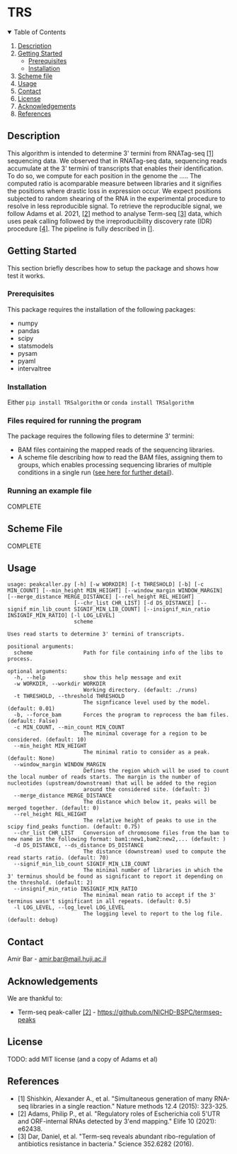 # TRS

<details open="open">
  <summary>Table of Contents</summary>
  <ol>
    <li>
      <a href="#description">Description</a>
    </li>
    <li>
      <a href="#getting-started">Getting Started</a>
      <ul>
        <li><a href="#prerequisites">Prerequisites</a></li>
        <li><a href="#installation">Installation</a></li>
      </ul>
    </li>
    <li><a href="#scheme-file">Scheme file</a></li>
    <li><a href="#usage">Usage</a></li>
    <li><a href="#contact">Contact</a></li>
    <li><a href="#license">License</a></li>
    <li><a href="#acknowledgements">Acknowledgements</a></li>
    <li><a href="#references">References</a></li>
  </ol>
</details>

## Description
This algorithm is intended to determine 3' termini from RNATag-seq [[1]](#1) sequencing data. We observed that in RNATag-seq data, sequencing reads accumulate at the 3' termini of transcripts that enables their identification. To do so, we compute for each position in the genome the ..... The computed ratio is acomparable measure between libraries and it signifies the positions where drastic loss in expression occur. We expect positions subjected to random shearing of the RNA in the experimental procedure to resolve in less reproducible signal. To retrieve the reproducible signal, we follow Adams et al. 2021, [[2]](#2) method to analyse Term-seq [[3]](#3) data, which uses peak calling followed by the irreproducibility discovery rate (IDR) procedure [[4]](#4).
The pipeline is fully described in [].


## Getting Started

This section briefly describes how to setup the package and shows how test it works. 

### Prerequisites

This package requires the installation of the following packages:
- numpy
- pandas
- scipy
- statsmodels
- pysam
- pyaml
- intervaltree

### Installation
Either ``pip install TRSalgorithm`` or ``conda install TRSalgorithm``

### Files required for running the program
The package requires the following files to determine 3' termini:
- BAM files containing the mapped reads of the sequencing libraries.
- A scheme file describing how to read the BAM files, assigning them to groups, which enables processing sequencing libraries of multiple conditions in a single run (<a href="#scheme-file">see here for further detail</a>).

### Running an example file
COMPLETE

## Scheme File
COMPLETE

## Usage
```
usage: peakcaller.py [-h] [-w WORKDIR] [-t THRESHOLD] [-b] [-c MIN_COUNT] [--min_height MIN_HEIGHT] [--window_margin WINDOW_MARGIN] [--merge_distance MERGE_DISTANCE] [--rel_height REL_HEIGHT]
                     [--chr_list CHR_LIST] [-d DS_DISTANCE] [--signif_min_lib_count SIGNIF_MIN_LIB_COUNT] [--insignif_min_ratio INSIGNIF_MIN_RATIO] [-l LOG_LEVEL]
                     scheme

Uses read starts to determine 3' termini of transcripts.

positional arguments:
  scheme                Path for file containing info of the libs to process.

optional arguments:
  -h, --help            show this help message and exit
  -w WORKDIR, --workdir WORKDIR
                        Working directory. (default: ./runs)
  -t THRESHOLD, --threshold THRESHOLD
                        The signficance level used by the model. (default: 0.01)
  -b, --force_bam       Forces the program to reprocess the bam files. (default: False)
  -c MIN_COUNT, --min_count MIN_COUNT
                        The minimal coverage for a region to be considered. (default: 10)
  --min_height MIN_HEIGHT
                        The minimal ratio to consider as a peak. (default: None)
  --window_margin WINDOW_MARGIN
                        Defines the region which will be used to count the local number of reads starts. The margin is the number of nucleotides (upstream/downstream) that will be added to the region
                        around the considered site. (default: 3)
  --merge_distance MERGE_DISTANCE
                        The distance which below it, peaks will be merged together. (default: 0)
  --rel_height REL_HEIGHT
                        The relative height of peaks to use in the scipy find_peaks function. (default: 0.75)
  --chr_list CHR_LIST   Conversion of chromosome files from the bam to new name in the following format: bam1:new1,bam2:new2,... (default: )
  -d DS_DISTANCE, --ds_distance DS_DISTANCE
                        The distance (downstream) used to compute the read starts ratio. (default: 70)
  --signif_min_lib_count SIGNIF_MIN_LIB_COUNT
                        The minimal number of libraries in which the 3' terminus should be found as significant to report it depending on the threshold. (default: 2)
  --insignif_min_ratio INSIGNIF_MIN_RATIO
                        The minimal mean ratio to accept if the 3' terminus wasn't significant in all repeats. (default: 0.5)
  -l LOG_LEVEL, --log_level LOG_LEVEL
                        The logging level to report to the log file. (default: debug)
```

## Contact
Amir Bar - amir.bar@mail.huji.ac.il

## Acknowledgements
We are thankful to:
- Term-seq peak-caller [[2]](#2) - https://github.com/NICHD-BSPC/termseq-peaks

## License
TODO: add MIT license (and a copy of Adams et al)

## References
- <a id="1">[1]</a>  Shishkin, Alexander A., et al. "Simultaneous generation of many RNA-seq libraries in a single reaction." Nature methods 12.4 (2015): 323-325.
- <a id="2">[2]</a>  Adams, Philip P., et al. "Regulatory roles of Escherichia coli 5'UTR and ORF-internal RNAs detected by 3'end mapping." Elife 10 (2021): e62438.
- <a id="3">[3]</a>  Dar, Daniel, et al. "Term-seq reveals abundant ribo-regulation of antibiotics resistance in bacteria." Science 352.6282 (2016).

